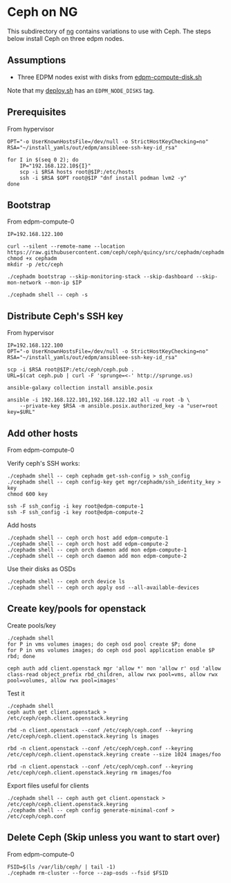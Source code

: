 # Ceph on NG

This subdirectory of [ng](../ng) contains variations to use with Ceph.
The steps below install Ceph on three edpm nodes.

## Assumptions

- Three EDPM nodes exist with disks from [edpm-compute-disk.sh](edpm-compute-disk.sh)

Note that my [deploy.sh](../deploy.sh) has an `EDPM_NODE_DISKS` tag.

## Prerequisites

From hypervisor
```
OPT="-o UserKnownHostsFile=/dev/null -o StrictHostKeyChecking=no"
RSA="~/install_yamls/out/edpm/ansibleee-ssh-key-id_rsa"

for I in $(seq 0 2); do
    IP="192.168.122.10${I}"
    scp -i $RSA hosts root@$IP:/etc/hosts
    ssh -i $RSA $OPT root@$IP "dnf install podman lvm2 -y"
done

```

## Bootstrap 

From edpm-compute-0
```
IP=192.168.122.100

curl --silent --remote-name --location https://raw.githubusercontent.com/ceph/ceph/quincy/src/cephadm/cephadm
chmod +x cephadm
mkdir -p /etc/ceph

./cephadm bootstrap --skip-monitoring-stack --skip-dashboard --skip-mon-network --mon-ip $IP

./cephadm shell -- ceph -s
```

## Distribute Ceph's SSH key

From hypervisor
```
IP=192.168.122.100
OPT="-o UserKnownHostsFile=/dev/null -o StrictHostKeyChecking=no"
RSA="~/install_yamls/out/edpm/ansibleee-ssh-key-id_rsa"

scp -i $RSA root@$IP:/etc/ceph/ceph.pub .
URL=$(cat ceph.pub | curl -F 'sprunge=<-' http://sprunge.us)

ansible-galaxy collection install ansible.posix

ansible -i 192.168.122.101,192.168.122.102 all -u root -b \
    --private-key $RSA -m ansible.posix.authorized_key -a "user=root key=$URL"
```
## Add other hosts

From edpm-compute-0

Verify ceph's SSH works:
```
./cephadm shell -- ceph cephadm get-ssh-config > ssh_config
./cephadm shell -- ceph config-key get mgr/cephadm/ssh_identity_key > key
chmod 600 key

ssh -F ssh_config -i key root@edpm-compute-1
ssh -F ssh_config -i key root@edpm-compute-2
```

Add hosts
```
./cephadm shell -- ceph orch host add edpm-compute-1
./cephadm shell -- ceph orch host add edpm-compute-2
./cephadm shell -- ceph orch daemon add mon edpm-compute-1
./cephadm shell -- ceph orch daemon add mon edpm-compute-2

```

Use their disks as OSDs
```
./cephadm shell -- ceph orch device ls
./cephadm shell -- ceph orch apply osd --all-available-devices
```

## Create key/pools for openstack

Create pools/key
```
./cephadm shell
for P in vms volumes images; do ceph osd pool create $P; done
for P in vms volumes images; do ceph osd pool application enable $P rbd; done

ceph auth add client.openstack mgr 'allow *' mon 'allow r' osd 'allow class-read object_prefix rbd_children, allow rwx pool=vms, allow rwx pool=volumes, allow rwx pool=images'
```

Test it
```
./cephadm shell 
ceph auth get client.openstack > /etc/ceph/ceph.client.openstack.keyring

rbd -n client.openstack --conf /etc/ceph/ceph.conf --keyring /etc/ceph/ceph.client.openstack.keyring ls images

rbd -n client.openstack --conf /etc/ceph/ceph.conf --keyring /etc/ceph/ceph.client.openstack.keyring create --size 1024 images/foo

rbd -n client.openstack --conf /etc/ceph/ceph.conf --keyring /etc/ceph/ceph.client.openstack.keyring rm images/foo
```

Export files useful for clients
```
./cephadm shell -- ceph auth get client.openstack > /etc/ceph/ceph.client.openstack.keyring
./cephadm shell -- ceph config generate-minimal-conf > /etc/ceph/ceph.conf
```

## Delete Ceph (Skip unless you want to start over)
From edpm-compute-0
```
FSID=$(ls /var/lib/ceph/ | tail -1)
./cephadm rm-cluster --force --zap-osds --fsid $FSID
```
